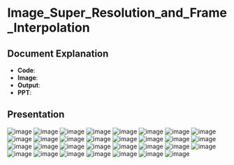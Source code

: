 # Image_Super_Resolution_and_Frame_Interpolation

## Document Explanation
- **Code**:
- **Image**:
- **Output**:
- **PPT**: 

## Presentation
![image](https://github.com/hanxudong159/Image_Super_Resolution_and_Frame_Interpolation/blob/main/PPT/PPT_1.JPG)
![image](https://github.com/hanxudong159/Image_Super_Resolution_and_Frame_Interpolation/blob/main/PPT/PPT_2.JPG)
![image](https://github.com/hanxudong159/Image_Super_Resolution_and_Frame_Interpolation/blob/main/PPT/PPT_3.JPG)
![image](https://github.com/hanxudong159/Image_Super_Resolution_and_Frame_Interpolation/blob/main/PPT/PPT_4.JPG)
![image](https://github.com/hanxudong159/Image_Super_Resolution_and_Frame_Interpolation/blob/main/PPT/PPT_5.JPG)
![image](https://github.com/hanxudong159/Image_Super_Resolution_and_Frame_Interpolation/blob/main/PPT/PPT_6.JPG)
![image](https://github.com/hanxudong159/Image_Super_Resolution_and_Frame_Interpolation/blob/main/PPT/PPT_7.JPG)
![image](https://github.com/hanxudong159/Image_Super_Resolution_and_Frame_Interpolation/blob/main/PPT/PPT_8.JPG)
![image](https://github.com/hanxudong159/Image_Super_Resolution_and_Frame_Interpolation/blob/main/PPT/PPT_9.JPG)
![image](https://github.com/hanxudong159/Image_Super_Resolution_and_Frame_Interpolation/blob/main/PPT/PPT_10.JPG)
![image](https://github.com/hanxudong159/Image_Super_Resolution_and_Frame_Interpolation/blob/main/PPT/PPT_11.JPG)
![image](https://github.com/hanxudong159/Image_Super_Resolution_and_Frame_Interpolation/blob/main/PPT/PPT_12.JPG)
![image](https://github.com/hanxudong159/Image_Super_Resolution_and_Frame_Interpolation/blob/main/PPT/PPT_13.JPG)
![image](https://github.com/hanxudong159/Image_Super_Resolution_and_Frame_Interpolation/blob/main/PPT/PPT_14.JPG)
![image](https://github.com/hanxudong159/Image_Super_Resolution_and_Frame_Interpolation/blob/main/PPT/PPT_15.JPG)
![image](https://github.com/hanxudong159/Image_Super_Resolution_and_Frame_Interpolation/blob/main/PPT/PPT_16.JPG)
![image](https://github.com/hanxudong159/Image_Super_Resolution_and_Frame_Interpolation/blob/main/PPT/PPT_17.JPG)
![image](https://github.com/hanxudong159/Image_Super_Resolution_and_Frame_Interpolation/blob/main/PPT/PPT_18.JPG)
![image](https://github.com/hanxudong159/Image_Super_Resolution_and_Frame_Interpolation/blob/main/PPT/PPT_19.JPG)
![image](https://github.com/hanxudong159/Image_Super_Resolution_and_Frame_Interpolation/blob/main/PPT/PPT_20.JPG)
![image](https://github.com/hanxudong159/Image_Super_Resolution_and_Frame_Interpolation/blob/main/PPT/PPT_21.JPG)
![image](https://github.com/hanxudong159/Image_Super_Resolution_and_Frame_Interpolation/blob/main/PPT/PPT_22.JPG)
![image](https://github.com/hanxudong159/Image_Super_Resolution_and_Frame_Interpolation/blob/main/PPT/PPT_23.JPG)
![image](https://github.com/hanxudong159/Image_Super_Resolution_and_Frame_Interpolation/blob/main/PPT/PPT_24.JPG)
![image](https://github.com/hanxudong159/Image_Super_Resolution_and_Frame_Interpolation/blob/main/PPT/PPT_25.JPG)
![image](https://github.com/hanxudong159/Image_Super_Resolution_and_Frame_Interpolation/blob/main/PPT/PPT_26.JPG)
![image](https://github.com/hanxudong159/Image_Super_Resolution_and_Frame_Interpolation/blob/main/PPT/PPT_27.JPG)
![image](https://github.com/hanxudong159/Image_Super_Resolution_and_Frame_Interpolation/blob/main/PPT/PPT_28.JPG)
![image](https://github.com/hanxudong159/Image_Super_Resolution_and_Frame_Interpolation/blob/main/PPT/PPT_29.JPG)
![image](https://github.com/hanxudong159/Image_Super_Resolution_and_Frame_Interpolation/blob/main/PPT/PPT_30.JPG)
![image](https://github.com/hanxudong159/Image_Super_Resolution_and_Frame_Interpolation/blob/main/PPT/PPT_31.JPG)
